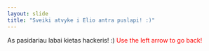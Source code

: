 ```yaml
---
layout: slide
title: "Sveiki atvyke i Elio antra puslapi! :)"
---
```

As pasidariau labai kietas hackeris! :)
<FONT color="red">Use the left arrow to go back!</FONT>
